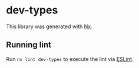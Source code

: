 # dev-types

This library was generated with [Nx](https://nx.dev).

## Running lint

Run `nx lint dev-types` to execute the lint via [ESLint](https://eslint.org/).
